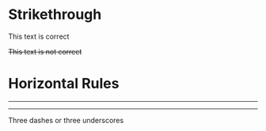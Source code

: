 # Strikethrough
This text is correct

~~This text is not correct~~
# Horizontal Rules
<!-- Horizontal Rule -->
<!-- This turns into a line break -->
---
___
Three dashes or three underscores